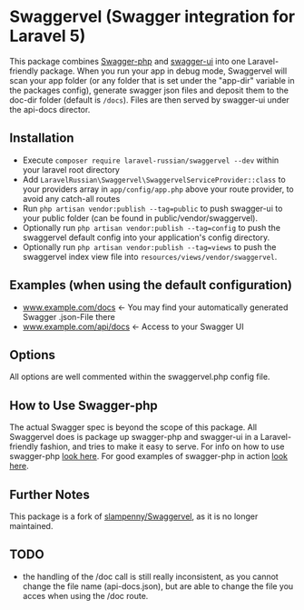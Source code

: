 # Swaggervel (Swagger integration for Laravel 5)

This package combines [Swagger-php](https://github.com/zircote/swagger-php) and [swagger-ui](https://github.com/swagger-api/swagger-ui) into one Laravel-friendly package.
When you run your app in debug mode, Swaggervel will scan your app folder (or any folder that is set under the "app-dir" variable in the packages config), generate swagger json files and deposit them to the doc-dir folder (default is `/docs`). Files are then served by swagger-ui under the api-docs director.

## Installation

- Execute `composer require laravel-russian/swaggervel --dev` within your laravel root directory
- Add `LaravelRussian\Swaggervel\SwaggervelServiceProvider::class` to your providers array in `app/config/app.php` above your route provider, to avoid any catch-all routes
- Run `php artisan vendor:publish --tag=public` to push swagger-ui to your public folder (can be found in public/vendor/swaggervel).
- Optionally run `php artisan vendor:publish --tag=config` to push the swaggervel default config into your application's config directory.
- Optionally run `php artisan vendor:publish --tag=views` to push the swaggervel index view file into `resources/views/vendor/swaggervel`.

## Examples (when using the default configuration)

- www.example.com/docs <- You may find your automatically generated Swagger .json-File there
- www.example.com/api/docs <- Access to your Swagger UI

## Options

All options are well commented within the swaggervel.php config file.

## How to Use Swagger-php

The actual Swagger spec is beyond the scope of this package. All Swaggervel does is package up swagger-php and swagger-ui in a Laravel-friendly fashion, and tries to make it easy to serve. For info on how to use swagger-php [look here](http://zircote.com/swagger-php/). For good examples of swagger-php in action [look here](https://github.com/zircote/swagger-php/tree/master/Examples).

## Further Notes

This package is a fork of [slampenny/Swaggervel](https://github.com/slampenny/Swaggervel), as it is no longer maintained.

## TODO

- the handling of the /doc call is still really inconsistent, as you cannot change the file name (api-docs.json), but are able to change the file you acces when using the /doc route.
